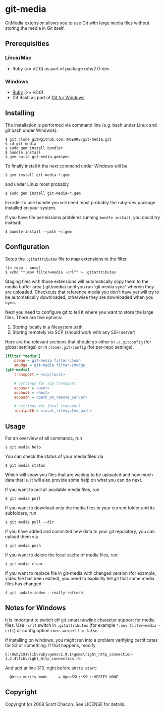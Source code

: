 # git-media

GitMedia extension allows you to use Git with large media files
without storing the media in Git itself.

## Prerequisities

### Linux/Mac

* Ruby (>= v2.0) as part of package ruby2.0-dev

### Windows

* [Ruby](http://rubyinstaller.org/) (>= v2.0)
* Git Bash as part of [Git for Windows](https://git-for-windows.github.io/)

## Installing

The installation is performed via command line (e.g. bash under Linux and git
bash under Windwos):

    $ git clone git@github.com:TWOEARS/git-media.git
    $ cd git-media
    $ sudo gem install bundler
    $ bundle install
    $ gem build git-media.gemspec

To finally install it the next command under Windows will be

    $ gem install git-media-*.gem

and under Linux most probably

    $ sudo gem install git-media-*.gem

In order to use bundle you will need most probably the ruby-dev package
installed on your system.

If you have file permissions problems running `bundle install`, you could
try instead:

    $ bundle install --path ~/.gem

## Configuration

Setup the `.gitattributes` file to map extensions to the filter.

	(in repo - once)
	$ echo "*.mov filter=media -crlf" > .gitattributes

Staging files with those extensions will automatically copy them to the
media buffer area (.git/media) until you run 'git media sync' wherein they
are uploaded.  Checkouts that reference media you don't have yet will try to
be automatically downloaded, otherwise they are downloaded when you sync.

Next you need to configure git to tell it where you want to store the large files.
There are five options:

1. Storing locally in a filesystem path
2. Storing remotely via SCP (should work with any SSH server)

Here are the relevant sections that should go either in `~/.gitconfig` (for global settings)
or in `clone/.git/config` (for per-repo settings).

```ini
[filter "media"]
    clean = git-media filter-clean
    smudge = git-media filter-smudge
[git-media]
	transport = <scp|local>

	# settings for scp transport
	scpuser = <user>
	scphost = <host>
	scppath = <path_on_remote_server>

	# settings for local transport
	localpath = <local_filesystem_path>
```


## Usage

For an overview of all commands, run

    $ git media help

You can check the status of your media files via

	$ git media status

Which will show you files that are waiting to be uploaded and how much data that
is. It will also provide some help on what you can do next.

If you want to pull all available media files, run

    $ git media pull

If you want to download only the media files in your current folder and its
subfolders, run

    $ git media pull --dir

If you have added and commited new data to your git repository, you can upload
them via

    $ git media push

If you want to delete the local cache of media files, run:

	$ git media clear

If you want to replace file in git-media with changed version (for example, video file has been edited),
you need to explicitly tell git that some media files has changed:

    $ git update-index --really-refresh

## Notes for Windows

It is important to switch off git smart newline character support for media files.
Use `-crlf` switch in `.gitattributes` (for example `*.mov filter=media -crlf`) or config option `core.autocrlf = false`.

If installing on windows, you might run into a problem verifying certificates
for S3 or something. If that happens, modify

	C:\Ruby191\lib\ruby\gems\1.9.1\gems\right_http_connection-1.2.4\lib\right_http_connection.rb

And add at line 310, right before `@http.start`:

      @http.verify_mode     = OpenSSL::SSL::VERIFY_NONE

## Copyright

Copyright (c) 2009 Scott Chacon. See LICENSE for details.

